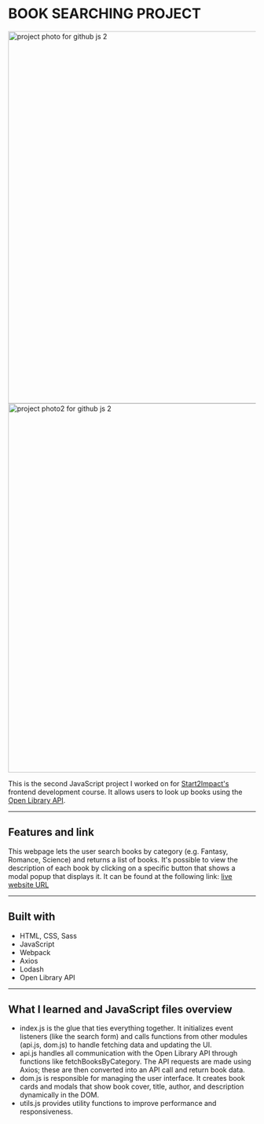 # BOOK SEARCHING PROJECT

<img width="1597" height="758" alt="project photo for github js 2" src="https://github.com/user-attachments/assets/0c4feaf9-69a0-42a0-ac6c-8ac8ac9b90b6" />
<img width="1591" height="752" alt="project photo2 for github js 2" src="https://github.com/user-attachments/assets/856860fc-8ee7-47f8-a7b5-b770417616a9" />

This is the second JavaScript project I worked on for [Start2Impact's](https://www.start2impact.it/) frontend development course. It allows users to look up books
using the [Open Library API](https://openlibrary.org/developers/api).  

---


## Features and link
This webpage lets the user search books by category (e.g. Fantasy, Romance, Science) and returns a list of books. It's possible to view the description of each book by clicking on a specific button that shows
a modal popup that displays it. 
It can be found at the following link: [live website URL](https://progetto-javascript-advanced-ia.netlify.app/)

---

## Built with
- HTML, CSS, Sass
- JavaScript
- Webpack
- Axios
- Lodash 
- Open Library API

---

## What I learned and JavaScript files overview

- index.js is the glue that ties everything together. It initializes event listeners (like the search form) and calls functions from other modules (api.js, dom.js) to handle fetching data and updating the UI.
- api.js handles all communication with the Open Library API through functions like fetchBooksByCategory. The API requests are made using Axios; these are then converted into an API call and return book data.
- dom.js is responsible for managing the user interface. It creates book cards and modals that show book cover, title, author, and description dynamically in the DOM. 
- utils.js provides utility functions to improve performance and responsiveness.
